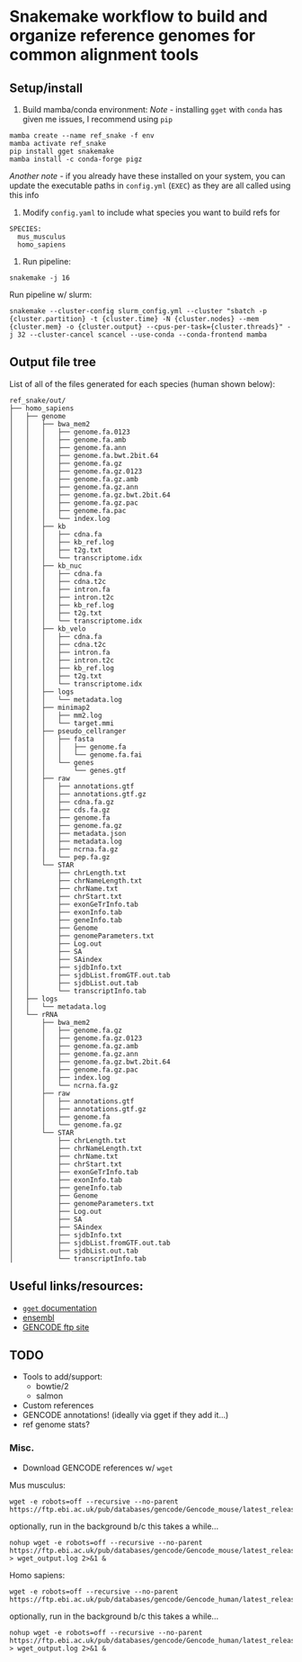 # Snakemake workflow to build and organize reference genomes for common alignment tools


## Setup/install
1) Build mamba/conda environment:
   *Note* - installing `gget` with `conda` has given me issues, I recommend using `pip`
```
mamba create --name ref_snake -f env
mamba activate ref_snake
pip install gget snakemake
mamba install -c conda-forge pigz
```
  *Another note* - if you already have these installed on your system, you can update the executable paths in `config.yml` (`EXEC`) as they are all called using this info

1) Modify `config.yaml` to include what species you want to build refs for
```
SPECIES:
  mus_musculus
  homo_sapiens
```

1) Run pipeline:
```
snakemake -j 16
```

Run pipeline w/ slurm:
```
snakemake --cluster-config slurm_config.yml --cluster "sbatch -p {cluster.partition} -t {cluster.time} -N {cluster.nodes} --mem {cluster.mem} -o {cluster.output} --cpus-per-task={cluster.threads}" -j 32 --cluster-cancel scancel --use-conda --conda-frontend mamba
```

## Output file tree
List of all of the files generated for each species (human shown below):
```
ref_snake/out/
├── homo_sapiens
│   ├── genome
│   │   ├── bwa_mem2
│   │   │   ├── genome.fa.0123
│   │   │   ├── genome.fa.amb
│   │   │   ├── genome.fa.ann
│   │   │   ├── genome.fa.bwt.2bit.64
│   │   │   ├── genome.fa.gz
│   │   │   ├── genome.fa.gz.0123
│   │   │   ├── genome.fa.gz.amb
│   │   │   ├── genome.fa.gz.ann
│   │   │   ├── genome.fa.gz.bwt.2bit.64
│   │   │   ├── genome.fa.gz.pac
│   │   │   ├── genome.fa.pac
│   │   │   └── index.log
│   │   ├── kb
│   │   │   ├── cdna.fa
│   │   │   ├── kb_ref.log
│   │   │   ├── t2g.txt
│   │   │   └── transcriptome.idx
│   │   ├── kb_nuc
│   │   │   ├── cdna.fa
│   │   │   ├── cdna.t2c
│   │   │   ├── intron.fa
│   │   │   ├── intron.t2c
│   │   │   ├── kb_ref.log
│   │   │   ├── t2g.txt
│   │   │   └── transcriptome.idx
│   │   ├── kb_velo
│   │   │   ├── cdna.fa
│   │   │   ├── cdna.t2c
│   │   │   ├── intron.fa
│   │   │   ├── intron.t2c
│   │   │   ├── kb_ref.log
│   │   │   ├── t2g.txt
│   │   │   └── transcriptome.idx
│   │   ├── logs
│   │   │   └── metadata.log
│   │   ├── minimap2
│   │   │   ├── mm2.log
│   │   │   └── target.mmi
│   │   ├── pseudo_cellranger
│   │   │   ├── fasta
│   │   │   │   ├── genome.fa
│   │   │   │   └── genome.fa.fai
│   │   │   └── genes
│   │   │       └── genes.gtf
│   │   ├── raw
│   │   │   ├── annotations.gtf
│   │   │   ├── annotations.gtf.gz
│   │   │   ├── cdna.fa.gz
│   │   │   ├── cds.fa.gz
│   │   │   ├── genome.fa
│   │   │   ├── genome.fa.gz
│   │   │   ├── metadata.json
│   │   │   ├── metadata.log
│   │   │   ├── ncrna.fa.gz
│   │   │   └── pep.fa.gz
│   │   └── STAR
│   │       ├── chrLength.txt
│   │       ├── chrNameLength.txt
│   │       ├── chrName.txt
│   │       ├── chrStart.txt
│   │       ├── exonGeTrInfo.tab
│   │       ├── exonInfo.tab
│   │       ├── geneInfo.tab
│   │       ├── Genome
│   │       ├── genomeParameters.txt
│   │       ├── Log.out
│   │       ├── SA
│   │       ├── SAindex
│   │       ├── sjdbInfo.txt
│   │       ├── sjdbList.fromGTF.out.tab
│   │       ├── sjdbList.out.tab
│   │       └── transcriptInfo.tab
│   ├── logs
│   │   └── metadata.log
│   └── rRNA
│       ├── bwa_mem2
│       │   ├── genome.fa.gz
│       │   ├── genome.fa.gz.0123
│       │   ├── genome.fa.gz.amb
│       │   ├── genome.fa.gz.ann
│       │   ├── genome.fa.gz.bwt.2bit.64
│       │   ├── genome.fa.gz.pac
│       │   ├── index.log
│       │   └── ncrna.fa.gz
│       ├── raw
│       │   ├── annotations.gtf
│       │   ├── annotations.gtf.gz
│       │   ├── genome.fa
│       │   └── genome.fa.gz
│       └── STAR
│           ├── chrLength.txt
│           ├── chrNameLength.txt
│           ├── chrName.txt
│           ├── chrStart.txt
│           ├── exonGeTrInfo.tab
│           ├── exonInfo.tab
│           ├── geneInfo.tab
│           ├── Genome
│           ├── genomeParameters.txt
│           ├── Log.out
│           ├── SA
│           ├── SAindex
│           ├── sjdbInfo.txt
│           ├── sjdbList.fromGTF.out.tab
│           ├── sjdbList.out.tab
│           └── transcriptInfo.tab
```

## Useful links/resources:
- [`gget` documentation](https://github.com/pachterlab/gget)
- [ensembl]()
- [GENCODE ftp site]()


## TODO
- Tools to add/support:
  - bowtie/2
  - salmon
- Custom references
- GENCODE annotations! (ideally via gget if they add it...)
- ref genome stats?
  
### Misc.
- Download GENCODE references w/ `wget`

Mus musculus:
```
wget -e robots=off --recursive --no-parent  https://ftp.ebi.ac.uk/pub/databases/gencode/Gencode_mouse/latest_release/
```

optionally, run in the background b/c this takes a while...
```
nohup wget -e robots=off --recursive --no-parent  https://ftp.ebi.ac.uk/pub/databases/gencode/Gencode_mouse/latest_release > wget_output.log 2>&1 &
```

Homo sapiens:
```
wget -e robots=off --recursive --no-parent  https://ftp.ebi.ac.uk/pub/databases/gencode/Gencode_human/latest_release/
```

optionally, run in the background b/c this takes a while...
```
nohup wget -e robots=off --recursive --no-parent  https://ftp.ebi.ac.uk/pub/databases/gencode/Gencode_human/latest_release/ > wget_output.log 2>&1 &
```